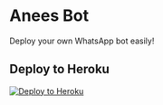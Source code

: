 # Anees Bot

Deploy your own WhatsApp bot easily!

## Deploy to Heroku

[![Deploy to Heroku](https://www.herokucdn.com/deploy/button.svg)](https://heroku.com/deploy?template=https://github.com/HamzaxAnees/anees-bot)
